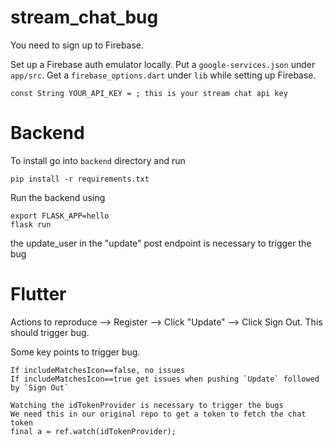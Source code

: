 # stream_chat_bug

You need to sign up to Firebase.

Set up a Firebase auth emulator locally. Put a `google-services.json` under `app/src`. Get a `firebase_options.dart` under `lib` while setting up Firebase.

```
const String YOUR_API_KEY = ; this is your stream chat api key
```
# Backend
To install go into `backend` directory and run
```
pip install -r requirements.txt
```

Run the backend using
```
export FLASK_APP=hello
flask run
```

the update_user in the "update" post endpoint is necessary to trigger the bug


# Flutter
Actions to reproduce --> Register --> Click "Update" --> Click Sign Out. This should trigger bug.


Some key points to trigger bug.

```
If includeMatchesIcon==false, no issues
If includeMatchesIcon==true get issues when pushing `Update` followed by `Sign Out`
```

```
Watching the idTokenProvider is necessary to trigger the bugs
We need this in our original repo to get a token to fetch the chat token
final a = ref.watch(idTokenProvider);
```